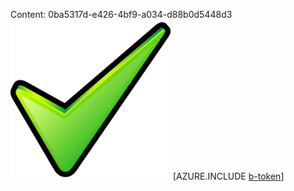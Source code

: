 Content: 0ba5317d-e426-4bf9-a034-d88b0d5448d3![image](0afe39ab-f1e2-4b90-8b8a-7c6a6b6dcd78.png)
[AZURE.INCLUDE [b-token](8195c3b8-0aea-477d-be4c-7fc9307d89cd.md)]
